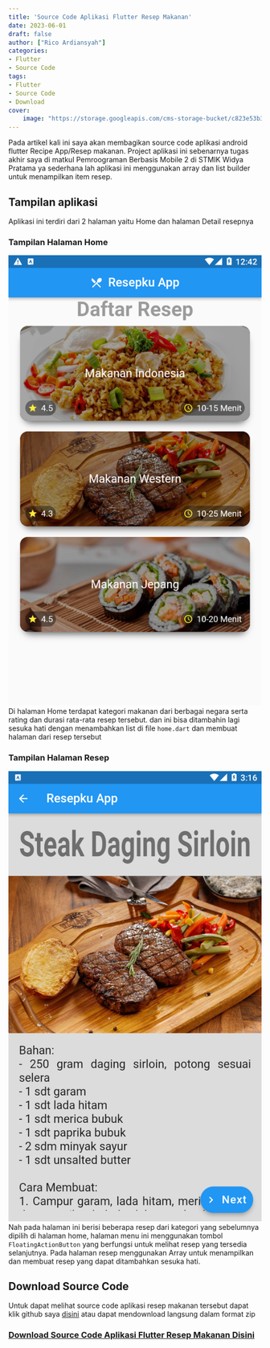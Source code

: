 ```yaml
---
title: 'Source Code Aplikasi Flutter Resep Makanan'
date: 2023-06-01
draft: false
author: ["Rico Ardiansyah"]
categories:
- Flutter
- Source Code
tags:
- Flutter
- Source Code
- Download
cover:
    image: "https://storage.googleapis.com/cms-storage-bucket/c823e53b3a1a7b0d36a9.png"
---
```

Pada artikel kali ini saya akan membagikan source code aplikasi android flutter Recipe App/Resep makanan. Project aplikasi ini sebenarnya tugas akhir saya di matkul Pemroograman Berbasis Mobile 2 di STMIK Widya Pratama ya sederhana lah 
aplikasi ini menggunakan array dan list builder untuk menampilkan item resep.
## Tampilan aplikasi
Aplikasi ini terdiri dari 2 halaman yaitu Home dan halaman Detail resepnya

### Tampilan Halaman Home

![Home Screen](https://raw.githubusercontent.com/0xricoard/simple-recipe-app-flutter/master/assets/images/5880C0C4-6911-418E-BA46-9F9AF5A496DA.png)
Di halaman Home terdapat kategori makanan dari berbagai negara serta rating dan durasi rata-rata resep tersebut.
dan ini bisa ditambahin lagi sesuka hati dengan menambahkan list di file ``home.dart`` dan membuat halaman dari resep tersebut

### Tampilan Halaman Resep
 ![Halaman Resep](https://raw.githubusercontent.com/0xricoard/simple-recipe-app-flutter/master/assets/images/Screenshot_20221227-151655.png)
 Nah pada halaman ini berisi beberapa resep dari kategori yang sebelumnya dipilih di halaman home, halaman menu ini menggunakan tombol ``FloatingActionButton`` yang berfungsi untuk melihat resep yang tersedia selanjutnya.
 Pada halaman resep menggunakan Array untuk menampilkan dan membuat resep yang dapat ditambahkan sesuka hati.
 
 ## Download Source Code
 Untuk dapat melihat source code aplikasi resep makanan tersebut dapat klik github saya [disini](https://github.com/0xricoard/simple-recipe-app-flutter) 
 atau dapat mendownload langsung dalam format zip
 
 ### [Download Source Code Aplikasi Flutter Resep Makanan Disini](https://safelink-robotinternet.blogspot.com/p/generate.html?url=IyNYQVIlMDZaTSU1QyU1QklFJTA3JTVCTElNJTQwJTA3JTVCTk1aJTA3TSU1RUElNDBLWkklMDdaTSU1QyU1QyU1REROJTA1WFhJJTA1TVhBS01aJTA1TURYRUElNUIlMDdMWklHS0FaUCUxOCUwN0VHSyUwNkolNUQlNDAlNUNBTyUwNyUwNyUxMiU1QlglNUMlNUMlNDAjIw%3D%3D)

